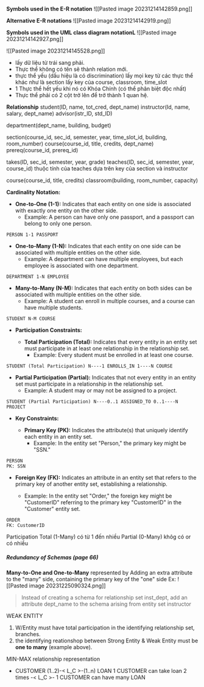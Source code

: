 
**Symbols used in the E-R notation**
![[Pasted image 20231214142859.png]]



**Alternative E-R notations**
![[Pasted image 20231214142919.png]]



**Symbols used in the UML class diagram notationL** 
![[Pasted image 20231214142927.png]]

![[Pasted image 20231214145528.png]]

+ lấy dữ liệu từ trái sang phải.
+ Thực thể không có tên sẽ thành relation mới.
+ thực thể yếu (dấu hiệu là có discrimination) lấy mọi key từ các thực thể khác
	như là section lấy key của course, classroom, time_slot
+ 1 Thực thể hết yếu khi nó có Khóa Chính (có thể phân biệt độc nhất)
+ Thực thể phải có 2 cột trở lên để trở thành 1 quan hệ.

**Relationship**
student(ID, name, tot_cred, dept_name)
instructor(Id, name, salary, dept_name)
advisor(istr_ID, std_ID)

department(dept_name, building, budget)

section(course_id, sec_id, semester, year, time_slot_id, building, room_number)
course(course_id, title, credits, dept_name)
prereq(course_id, prereq_id)

takes(ID, sec_id, semester, year, grade)
teaches(ID, sec_id, semester, year, course_id)
	thuộc tính của teaches dựa trên key của section và instructor 

course(course_id, title, credits)
classroom(building, room_number, capacity)


**Cardinality Notation:**
	
- **One-to-One (1-1):** Indicates that each entity on one side is associated with exactly one entity on the other side.
    - Example: A person can have only one passport, and a passport can belong to only one person.
```plaintext
PERSON 1-1 PASSPORT
```
	
- **One-to-Many (1-N):** Indicates that each entity on one side can be associated with multiple entities on the other side.
    - Example: A department can have multiple employees, but each employee is associated with one department.
```plaintext
DEPARTMENT 1-N EMPLOYEE
```
- **Many-to-Many (N-M):** Indicates that each entity on both sides can be associated with multiple entities on the other side.
    - Example: A student can enroll in multiple courses, and a course can have multiple students.
```plaintext
STUDENT N-M COURSE
```

- **Participation Constraints:**
    
    - **Total Participation (Total):** Indicates that every entity in an entity set must participate in at least one relationship in the relationship set.
        - Example: Every student must be enrolled in at least one course.
```plaintext
STUDENT (Total Participation) N----1 ENROLLS_IN 1----N COURSE
```
	
+ **Partial Participation (Partial):** Indicates that not every entity in an entity set must participate in a relationship in the relationship set.
    - Example: A student may or may not be assigned to a project.
```plaintext
STUDENT (Partial Participation) N----0..1 ASSIGNED_TO 0..1----N PROJECT
```

- **Key Constraints:**
    
    - **Primary Key (PK):** Indicates the attribute(s) that uniquely identify each entity in an entity set.
        - Example: In the entity set "Person," the primary key might be "SSN."
```plaintext
PERSON
PK: SSN
```


- **Foreign Key (FK):** Indicates an attribute in an entity set that refers to the primary key of another entity set, establishing a relationship.
	
    - Example: In the entity set "Order," the foreign key might be "CustomerID" referring to the primary key "CustomerID" in the "Customer" entity set.
```plaintext
ORDER
FK: CustomerID
```

Participation
	Total (1-Many) có từ 1 đến nhiều
	Partial (0-Many) khôg có or có nhiều

##### Redundancy of Schemas (page 66)
**Many-to-One and One-to-Many** represented by
	Adding an extra attribute to the "many" side, containing the primary key of the "one" side
Ex: ![[Pasted image 20231225090324.png]]
 >Instead of creating a schema for relationship set inst_dept, add an attribute dept_name to the schema arising from entity set instructor

WEAK ENTITY
1) W/Entity must have total participation in the identifying relationship set, branches.
2) the identifying reationshop between Strong Entity & Weak Entity must be **one to many** (example above).

MIN-MAX relationship representation
 + CUSTOMER (1..2)-< L_C >-(1..n) LOAN 
	 1 CUSTOMER can take loan 2 times -< L_C >- 1 CUSTOMER  can have many LOAN